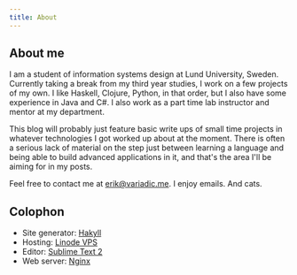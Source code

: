 ```yaml
---
title: About
---
```


## About me

I am a student of information systems design at Lund University, Sweden. Currently taking a break from my third year studies, I work on a few projects of my own. I like Haskell, Clojure, Python, in that order, but I also have some experience in Java and C#. I also work as a part time lab instructor and mentor at my department.

This blog will probably just feature basic write ups of small time projects in whatever technologies I got worked up about at the moment. There is often a serious lack of material on the step just between learning a language and being able to build advanced applications in it, and that's the area I'll be aiming for in my posts.

Feel free to contact me at <erik@variadic.me>. I enjoy emails. And cats.

## Colophon

- Site generator: [Hakyll][hakyll]
- Hosting: [Linode VPS][linode]
- Editor: [Sublime Text 2][subl]
- Web server: [Nginx][nginx]

[hakyll]: http://jaspervdj.be/hakyll/
[markdown]: http://daringfireball.net/projects/markdown/
[subl]: http://www.sublimetext.com/2
[nginx]: http://nginx.org/
[linode]: http://www.linode.com/?r=149bc10682eeaffb72d9bd6e7a4e722c5687768a
